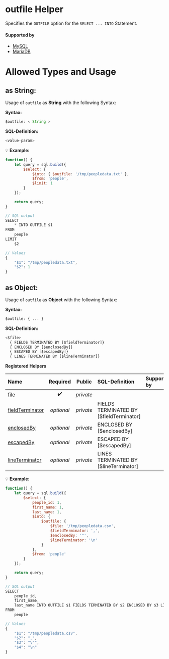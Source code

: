 # outfile Helper
Specifies the `OUTFILE` option for the `SELECT ... INTO` Statement.

#### Supported by
- [MySQL](https://dev.mysql.com/doc/refman/5.7/en/select-into.html)
- [MariaDB](https://mariadb.com/kb/en/library/selectinto/)

# Allowed Types and Usage

## as String:

Usage of `outfile` as **String** with the following Syntax:

**Syntax:**

```javascript
$outfile: < String >
```

**SQL-Definition:**
```javascript
<value-param>
```

:bulb: **Example:**
```javascript
function() {
    let query = sql.build({
        $select: {
            $into: { $outfile: '/tmp/peopledata.txt' },
            $from: 'people',
            $limit: 1
        }
    });

    return query;
}

// SQL output
SELECT
    * INTO OUTFILE $1
FROM
    people
LIMIT
    $2

// Values
{
    "$1": "/tmp/peopledata.txt",
    "$2": 1
}
```

## as Object:

Usage of `outfile` as **Object** with the following Syntax:

**Syntax:**

```javascript
$outfile: { ... }
```

**SQL-Definition:**
```javascript
<$file>
  { FIELDS TERMINATED BY [$fieldTerminator]}
  { ENCLOSED BY [$enclosedBy]}
  { ESCAPED BY [$escapedBy]}
  { LINES TERMINATED BY [$lineTerminator]}
```

**Registered Helpers**

Name|Required|Public|SQL-Definition|Supported by
:---|:------:|:----:|:-------------|:-----------
[file](./private/file/)|:heavy_check_mark:|*private*||
[fieldTerminator](./private/fieldTerminator/)|*optional*|*private*| FIELDS TERMINATED BY  [$fieldTerminator]|
[enclosedBy](./private/enclosedBy/)|*optional*|*private*| ENCLOSED BY  [$enclosedBy]|
[escapedBy](./private/escapedBy/)|*optional*|*private*| ESCAPED BY  [$escapedBy]|
[lineTerminator](./private/lineTerminator/)|*optional*|*private*| LINES TERMINATED BY  [$lineTerminator]|

:bulb: **Example:**
```javascript
function() {
    let query = sql.build({
        $select: {
            people_id: 1,
            first_name: 1,
            last_name: 1,
            $into: {
                $outfile: {
                    $file: '/tmp/peopledata.csv',
                    $fieldTerminator: ',',
                    $enclosedBy: '"',
                    $lineTerminator: '\n'
                }
            },
            $from: 'people'
        }
    });

    return query;
}

// SQL output
SELECT
    people_id,
    first_name,
    last_name INTO OUTFILE $1 FIELDS TERMINATED BY $2 ENCLOSED BY $3 LINES TERMINATED BY $4
FROM
    people

// Values
{
    "$1": "/tmp/peopledata.csv",
    "$2": ",",
    "$3": "\"",
    "$4": "\n"
}
```

